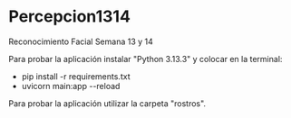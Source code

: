 # Percepcion1314
Reconocimiento Facial Semana 13 y 14

Para probar la aplicación instalar "Python 3.13.3" y colocar en la terminal:

- pip install -r requirements.txt
- uvicorn main:app --reload  

Para probar la aplicación utilizar la carpeta "rostros".